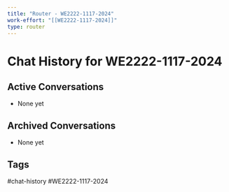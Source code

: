 ```yaml
---
title: "Router - WE2222-1117-2024"
work-effort: "[[WE2222-1117-2024]]"
type: router
---
```


# Chat History for WE2222-1117-2024

## Active Conversations
- None yet
  <!-- Format: [[CH2024-1117-2024-001]] - Description -->

## Archived Conversations
- None yet

## Tags
#chat-history #WE2222-1117-2024
